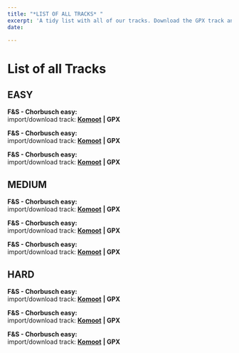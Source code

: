 ```yaml
---
title: "*LIST OF ALL TRACKS* "
excerpt: 'A tidy list with all of our tracks. Download the GPX track and get rolling. '
date: 

---
```

# List of all Tracks

## EASY

**F&S - Chorbusch easy:**   
import/download track: [**Komoot**](https://www.komoot.de/tour/163882168?ref=wtd "Komoot") **| GPX** 

**F&S - Chorbusch easy:**   
import/download track: [**Komoot**](https://www.komoot.de/tour/163882168?ref=wtd "Komoot") **| GPX** 

**F&S - Chorbusch easy:**   
import/download track: [**Komoot**](https://www.komoot.de/tour/163882168?ref=wtd "Komoot") **| GPX** 

## MEDIUM

**F&S - Chorbusch easy:**   
import/download track: [**Komoot**](https://www.komoot.de/tour/163882168?ref=wtd "Komoot") **| GPX** 

**F&S - Chorbusch easy:**   
import/download track: [**Komoot**](https://www.komoot.de/tour/163882168?ref=wtd "Komoot") **| GPX** 

**F&S - Chorbusch easy:**   
import/download track: [**Komoot**](https://www.komoot.de/tour/163882168?ref=wtd "Komoot") **| GPX** 

## HARD

**F&S - Chorbusch easy:**   
import/download track: [**Komoot**](https://www.komoot.de/tour/163882168?ref=wtd "Komoot") **| GPX** 

**F&S - Chorbusch easy:**   
import/download track: [**Komoot**](https://www.komoot.de/tour/163882168?ref=wtd "Komoot") **| GPX** 

**F&S - Chorbusch easy:**   
import/download track: [**Komoot**](https://www.komoot.de/tour/163882168?ref=wtd "Komoot") **| GPX** 